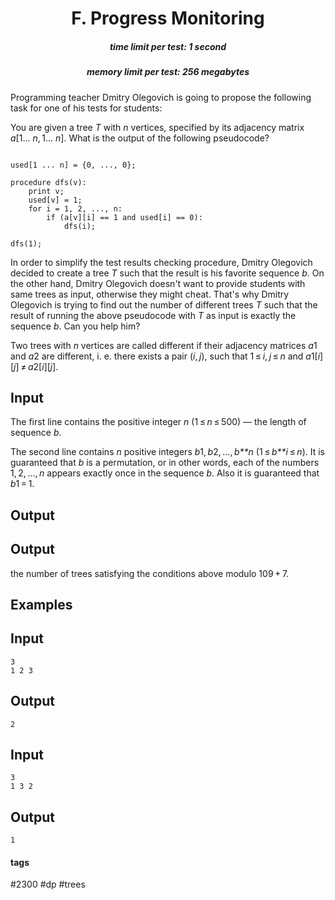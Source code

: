 <h1 style='text-align: center;'> F. Progress Monitoring</h1>

<h5 style='text-align: center;'>time limit per test: 1 second</h5>
<h5 style='text-align: center;'>memory limit per test: 256 megabytes</h5>

Programming teacher Dmitry Olegovich is going to propose the following task for one of his tests for students:

You are given a tree *T* with *n* vertices, specified by its adjacency matrix *a*[1... *n*, 1... *n*]. What is the output of the following pseudocode?


```
  
used[1 ... n] = {0, ..., 0};  
  
procedure dfs(v):  
    print v;  
    used[v] = 1;  
    for i = 1, 2, ..., n:  
        if (a[v][i] == 1 and used[i] == 0):  
            dfs(i);  
  
dfs(1);  

```
In order to simplify the test results checking procedure, Dmitry Olegovich decided to create a tree *T* such that the result is his favorite sequence *b*. On the other hand, Dmitry Olegovich doesn't want to provide students with same trees as input, otherwise they might cheat. That's why Dmitry Olegovich is trying to find out the number of different trees *T* such that the result of running the above pseudocode with *T* as input is exactly the sequence *b*. Can you help him?

Two trees with *n* vertices are called different if their adjacency matrices *a*1 and *a*2 are different, i. e. there exists a pair (*i*, *j*), such that 1 ≤ *i*, *j* ≤ *n* and *a*1[*i*][*j*] ≠ *a*2[*i*][*j*].

## Input

The first line contains the positive integer *n* (1 ≤ *n* ≤ 500) — the length of sequence *b*. 

The second line contains *n* positive integers *b*1, *b*2, ..., *b**n* (1 ≤ *b**i* ≤ *n*). It is guaranteed that *b* is a permutation, or in other words, each of the numbers 1, 2, ..., *n* appears exactly once in the sequence *b*. Also it is guaranteed that *b*1 = 1.

## Output

## Output

 the number of trees satisfying the conditions above modulo 109 + 7.

## Examples

## Input


```
3  
1 2 3  

```
## Output


```
2  

```
## Input


```
3  
1 3 2  

```
## Output


```
1  

```


#### tags 

#2300 #dp #trees 